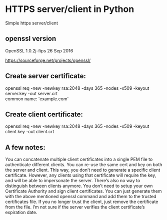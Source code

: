 # HTTPS server/client in Python
Simple https server/client

## openssl version
OpenSSL 1.0.2j-fips  26 Sep 2016

https://sourceforge.net/projects/openssl/

## Create server certificate:
openssl req -new -newkey rsa:2048 -days 365 -nodes -x509 -keyout server.key -out server.crt <br />
common name: 'example.com'

## Create client certificate:
openssl req -new -newkey rsa:2048 -days 365 -nodes -x509 -keyout client.key -out client.crt


## A few notes:
You can concatenate multiple client certificates into a single PEM file to authenticate different clients.
You can re-use the same cert and key on both the server and client. This way, you don’t need to generate a specific client certificate. However, any clients using that certificate will require the key, and will be able to impersonate the server. There’s also no way to distinguish between clients anymore.
You don’t need to setup your own Certificate Authority and sign client certificates. You can just generate them with the above mentioned openssl command and add them to the trusted certificates file. If you no longer trust the client, just remove the certificate from the file.
I’m not sure if the server verifies the client certificate’s expiration date.
